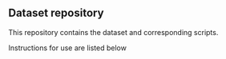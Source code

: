## Dataset repository

This repository contains the dataset and corresponding scripts.

Instructions for use are listed below

